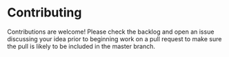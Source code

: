 # Contributing

Contributions are welcome! Please check the backlog and open an issue discussing your idea prior to beginning work on a pull request to make sure the pull is likely to be included in the master branch.
